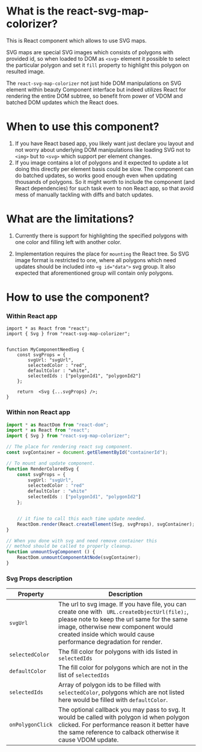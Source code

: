 # What is the react-svg-map-colorizer?
This is React component which allows to use SVG maps. 

SVG maps are special SVG images which consists of polygons with provided id, so when loaded to DOM as `<svg>` element it possible to select the particular polygon and set it `fill` property to highlight this polygon on resulted image.

The `react-svg-map-colorizer` not just hide DOM manipulations on SVG element within beauty Component interface but indeed utilizes React for rendering the entire DOM subtree, so benefit from power of VDOM and batched DOM updates which the React does.

# When to use this component?
1. If you have React based app, you likely want just declare you layout and not worry about underlying DOM manipulations like loading SVG not to `<img>` but to `<svg>` which support per element changes.
2. If you image contains a lot of polygons and it expected to update a lot doing this directly per element basis could be slow. The component can do batched updates, so works good enough even when updating thousands of polygons. So it might worth to include the component (and React dependencies) for such task even to non React app, so that avoid mess of manually tackling with diffs and batch updates.

# What are the limitations?
1. Currently there is support for highlighting the specified polygons with one color and filling left with another color.

2. Implementation requires the place for `mounting` the React tree. So SVG image format is restricted to one, where all polygons which need updates should be included into `<g id="data">` svg group. It also expected that aforementioned group will contain only polygons.

# How to use the component?
### Within React app
```tsx
import * as React from "react";
import { Svg } from "react-svg-map-colorizer";


function MyComponentNeedSvg {
	const svgProps = {
		svgUrl: "svgUrl",
		selectedColor : "red",
		defaultColor : "white",
		selectedIds : ["polygonId1", "polygonId2"]
	};

	return  <Svg {...svgProps} />;
}
```
### Within non React app

```ts
import * as ReactDom from "react-dom";
import * as React from "react";
import { Svg } from "react-svg-map-colorizer";

// The place for rendering react svg component.
const svgContainer = document.getElementById("containerId");

// To mount and update component.
function RenderColoredSvg {
	const svgProps = {
		svgUrl: "svgUrl",
		selectedColor : "red"
		defaultColor : "white"
		selectedIds : ["polygonId1", "polygonId2"]
	};


	// it fine to call this each time update needed.
	ReactDom.render(React.createElement(Svg, svgProps), svgContainer);
}

// When you done with svg and need remove container this 
// method should be called to properly cleanup.
function unmountSvgComponent () {
	ReactDom.unmountComponentAtNode(svgContainer);
}
```

### Svg Props description
| Property | Description |
|----------| ----------- |
|`svgUrl`  | The url to svg image. If you have file, you can create one with ` URL.createObjectUrl(file);`, please note to keep the url same for the same image, otherwise new component would created inside which would cause performance degradation for render.|
|`selectedColor`| The fill color for polygons with ids listed in `selectedIds`|
|`defaultColor`| The fill color for polygons which are not in the list of `selectedIds`|
|`selectedIds`| Array of polygon ids to be filled with `selectedColor`, polygons which are not listed here would be filled with `defaultColor`.|
|`onPolygonClick`| The optional callback you may pass to svg. It would be called with polygon id when polygon clicked. For performance reason it better have the same reference to calback otherwise it cause VDOM update.

